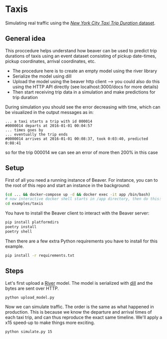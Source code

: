# Taxis

Simulating real traffic using the [*New York City Taxi Trip Duration* dataset](https://www.kaggle.com/c/nyc-taxi-trip-duration).

## General idea

This proccedure helps understand how beaver can be used to predict trip durations of taxis using an event dataset consisting of pickup date-times, pickup coordinates, arrival coordinates, etc.

* The procedure here is to create an empty model using the river library
* Serialize the model using dill
* Upload the model using the beaver http client --> you could also do this using the HTTP API directly (see localhost:3000/docs for more details)
* Then start receiving trip data in a simulation and make predictions for trip duration

During simulation you should see the error decreasing with time, which can be visualized in the output messages as in:

```
... a taxi starts a trip with id 000014
#0000014 departs at 2016-01-01 00:04:57
... times goes by
... eventually the trip ends
#0000014 arrives at 2016-01-01 00:08:37, took 0:03:40, predicted 0:08:41
```

so for the trip 000014 we can see an error of more then 200% in this case

## Setup

First of all you need a running instance of Beaver. For instance, you can to the root of this repo and start an instance in the background:

```sh
(cd ... && docker-compose up -d && docker exec -it app /bin/bash)
# now interactive docker shell starts in /app directory, then do this:
cd examples/taxis
```

You have to install the Beaver client to interact with the Beaver server:

```sh
pip install platformdirs
poetry install
poetry shell
```

Then there are a few extra Python requirements you have to install for this example.

```sh
pip install -r requirements.txt
```

## Steps

Let's first upload a [River](https://github.com/online-ml/river) model. The model is serialized with [dill](https://github.com/uqfoundation/dill) and the bytes are sent over HTTP.

```sh
python upload_model.py
```

Now we can simulate traffic. The order is the same as what happened in production. This is because we know the departure and arrival times of each taxi trip, and can thus reproduce the exact same timeline. We'll apply a x15 speed-up to make things more exciting.

```sh
python simulate.py 15
```

